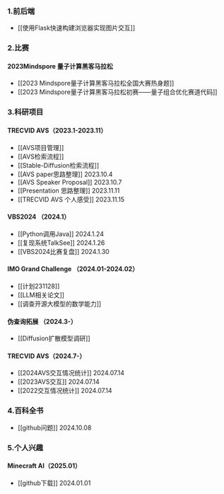 ---
---
### 1.前后端
+ [[使用Flask快速构建浏览器实现图片交互]]

### 2.比赛
#### 2023Mindspore 量子计算黑客马拉松
+ [[2023 Mindspore量子计算黑客马拉松全国大赛热身题]]
+ [[2023 Mindspore量子计算黑客马拉松初赛——量子组合优化赛道代码]]

### 3.科研项目
#### TRECVID AVS（2023.1-2023.11）
+ [[AVS项目管理]]
+ [[AVS检索流程]]
+ [[Stable-Diffusion检索流程]]
+ [[AVS paper思路整理]]   2023.10.4
+ [[AVS Speaker Proposal]] 2023.10.7
+ [[Presentation 思路整理]] 2023.11.11
+ [[TRECVID AVS 个人感受]] 2023.11.15

#### VBS2024 （2024.1）
+ [[Python调用Java]] 2024.1.24
+ [[复现系统TalkSee]] 2024.1.26
+ [[VBS2024比赛复盘]] 2024.1.30

####  IMO Grand Challenge （2024.01-2024.02）
+ [[计划231128]]
+ [[LLM相关论文]]
+ [[调查开源大模型的数学能力]]

#### 伪查询拓展 （2024.3-）
+ [[Diffusion扩散模型调研]]

#### TRECVID AVS（2024.7-）
+ [[2024AVS交互情况统计]] 2024.07.14
+ [[2023AVS交互]] 2024.07.14
+ [[2022交互情况统计]] 2024.07.14

### 4.百科全书

+ [[github问题]] 2024.10.08

### 5.个人兴趣
#### Minecraft AI（2025.01）
+ [[github下载]] 2024.01.01




